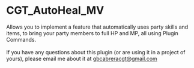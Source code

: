 # CGT_AutoHeal_MV
Allows you to implement a feature that automatically uses party skills and items, to bring your party members to full HP and MP, all using Plugin Commands.
<br><br>
If you have any questions about this plugin (or are using it in a project of yours), please email me about it at gbcabreracgt@gmail.com
